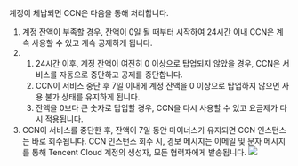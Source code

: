 계정이 체납되면 CCN은 다음을 통해 처리합니다.
1. 계정 잔액이 부족할 경우, 잔액이 0일 될 때부터 시작하여 24시간 이내 CCN은 계속 사용할 수 있고 계속 공제하게 됩니다.
2. 1. 24시간 이후, 계정 잔액이 여전히 0 이상으로 탑업되지 않았을 경우, CCN은 서비스를 자동으로 중단하고 공제를 중단합니다. 
   2. CCN이 서비스 중단 후 7일 이내에 계정 잔액을 0 이상으로 탑업하지 않으면 사용 불가 상태를 유지하게 됩니다.
   3. 잔액을 0보다 큰 숫자로 탑업할 경우, CCN을 다시 사용할 수 있고 요금제가 다시 적용됩니다.
3. CCN이 서비스를 중단한 후, 잔액이 7일 동안 마이너스가 유지되면 CCN 인스턴스는 바로 회수됩니다. CCN 인스턴스 회수 시, 경보 메시지는 이메일 및 문자 메시지를 통해 Tencent Cloud 계정의 생성자, 모든 협력자에게 발송됩니다.
![](https://i.imgur.com/PSXSXOW.png)

